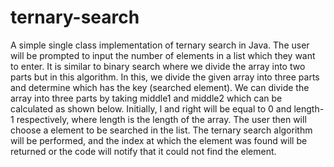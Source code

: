 # ternary-search

A simple single class implementation of ternary search in Java. The user will be prompted to input the number of elements in a list which they want to enter. It is similar to binary search where we divide the array into two parts but in this algorithm. In this, we divide the given array into three parts and determine which has the key (searched element). We can divide the array into three parts by taking middle1 and middle2 which can be calculated as shown below. Initially, l and right will be equal to 0 and length-1 respectively, where length is the length of the array. The user then will choose a element to be searched in the list. The ternary search algorithm will be performed, and the index at which the element was found will be returned or the code will notify that it could not find the element.